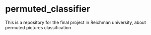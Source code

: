 # permuted_classifier
This is a repository for the final project in Reichman university, about permuted pictures classification
